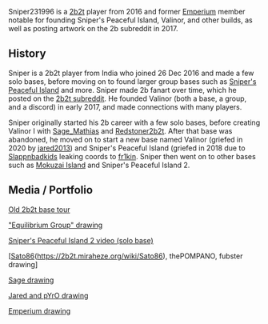 Sniper231996 is a [2b2t](https://2b2t.miraheze.org/wiki/2b2t) player from 2016 and former [Emperium](https://2b2t.miraheze.org/wiki/Emperium) member notable for founding Sniper's Peaceful Island, Valinor, and other builds, as well as posting artwork on the 2b subreddit in 2017.

## History
Sniper is a 2b2t player from India who joined 26 Dec 2016 and made a few solo bases, before moving on to found larger group bases such as [Sniper's Peaceful Island](https://2b2t.miraheze.org/wiki/Sniper%27s_Peaceful_Island) and more. Sniper made 2b fanart over time, which he posted on the [2b2t subreddit](https://www.reddit.com/r/2b2t). He founded Valinor (both a base, a group, and a discord) in early 2017, and made connections with many players.

Sniper originally started his 2b career with a few solo bases, before creating Valinor I with [Sage_Mathias](https://2b2t.miraheze.org/wiki/Sage_Mathias) and [Redstoner2b2t](https://2b2t.miraheze.org/wiki/Redstoner2b2t). After that base was abandoned, he moved on to start a new base named Valinor (griefed in 2020 by [jared2013](https://2b2t.miraheze.org/wiki/jared2013)) and Sniper's Peaceful Island (griefed in 2018 due to [Slappnbadkids](https://2b2t.miraheze.org/wiki/Slappnbadkids) leaking coords to [fr1kin](https://2b2t.miraheze.org/wiki/fr1kin). Sniper then went on to other bases such as [Mokuzai Island](https://2b2t.miraheze.org/wiki/Mokuzai_Island) and Sniper's Peaceful Island 2.

## Media / Portfolio
[Old 2b2t base tour](https://www.youtube.com/watch?v=_2UD_moEAys)

["Equilibrium Group" drawing](https://i.redd.it/e603r1fu1ar31.jpg)

[Sniper's Peaceful Island 2 video (solo base)](https://www.youtube.com/watch?v=zctWh9Jg6y8)

[[Sato86](https://ibb.co/1Tn1DKM)(https://2b2t.miraheze.org/wiki/Sato86), thePOMPANO, fubster drawing]

[Sage drawing](https://imgur.com/BQpdjdE)

[Jared and pYrO drawing](https://i.redd.it/rx86tjmw0xb31.jpg)

[Emperium drawing](https://i.redd.it/dum9u578lhr31.jpg)